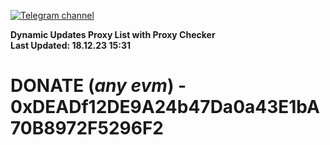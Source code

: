 [![Telegram channel](https://img.shields.io/endpoint?url=https://runkit.io/damiankrawczyk/telegram-badge/branches/master?url=https://t.me/n4z4v0d)](https://t.me/n4z4v0d) 

**Dynamic Updates Proxy List with Proxy Checker**  
**Last Updated: 18.12.23 15:31**

# DONATE (_any evm_) - 0xDEADf12DE9A24b47Da0a43E1bA70B8972F5296F2
